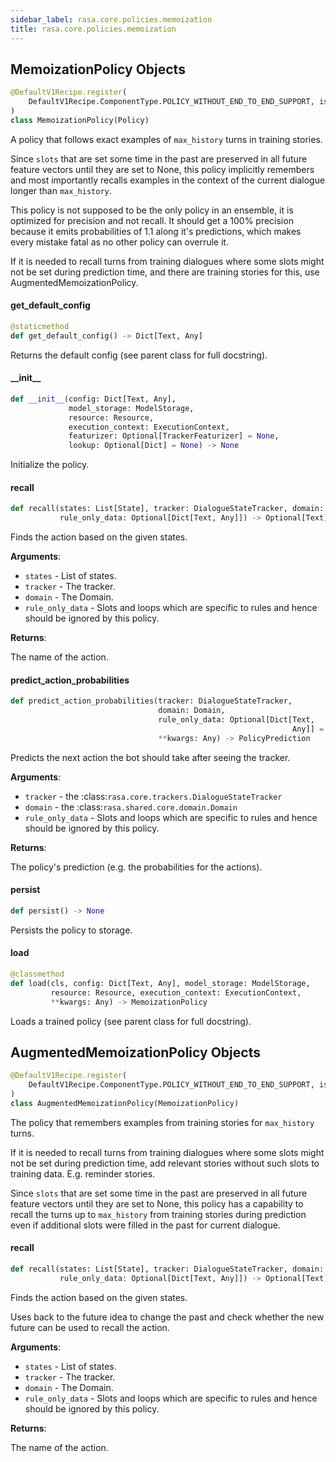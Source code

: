 ```yaml
---
sidebar_label: rasa.core.policies.memoization
title: rasa.core.policies.memoization
---
```

## MemoizationPolicy Objects

```python
@DefaultV1Recipe.register(
    DefaultV1Recipe.ComponentType.POLICY_WITHOUT_END_TO_END_SUPPORT, is_trainable=True
)
class MemoizationPolicy(Policy)
```

A policy that follows exact examples of `max_history` turns in training stories.

Since `slots` that are set some time in the past are
preserved in all future feature vectors until they are set
to None, this policy implicitly remembers and most importantly
recalls examples in the context of the current dialogue
longer than `max_history`.

This policy is not supposed to be the only policy in an ensemble,
it is optimized for precision and not recall.
It should get a 100% precision because it emits probabilities of 1.1
along it&#x27;s predictions, which makes every mistake fatal as
no other policy can overrule it.

If it is needed to recall turns from training dialogues where
some slots might not be set during prediction time, and there are
training stories for this, use AugmentedMemoizationPolicy.

#### get\_default\_config

```python
@staticmethod
def get_default_config() -> Dict[Text, Any]
```

Returns the default config (see parent class for full docstring).

#### \_\_init\_\_

```python
def __init__(config: Dict[Text, Any],
             model_storage: ModelStorage,
             resource: Resource,
             execution_context: ExecutionContext,
             featurizer: Optional[TrackerFeaturizer] = None,
             lookup: Optional[Dict] = None) -> None
```

Initialize the policy.

#### recall

```python
def recall(states: List[State], tracker: DialogueStateTracker, domain: Domain,
           rule_only_data: Optional[Dict[Text, Any]]) -> Optional[Text]
```

Finds the action based on the given states.

**Arguments**:

- `states` - List of states.
- `tracker` - The tracker.
- `domain` - The Domain.
- `rule_only_data` - Slots and loops which are specific to rules and hence
  should be ignored by this policy.
  

**Returns**:

  The name of the action.

#### predict\_action\_probabilities

```python
def predict_action_probabilities(tracker: DialogueStateTracker,
                                 domain: Domain,
                                 rule_only_data: Optional[Dict[Text,
                                                               Any]] = None,
                                 **kwargs: Any) -> PolicyPrediction
```

Predicts the next action the bot should take after seeing the tracker.

**Arguments**:

- `tracker` - the :class:`rasa.core.trackers.DialogueStateTracker`
- `domain` - the :class:`rasa.shared.core.domain.Domain`
- `rule_only_data` - Slots and loops which are specific to rules and hence
  should be ignored by this policy.
  

**Returns**:

  The policy&#x27;s prediction (e.g. the probabilities for the actions).

#### persist

```python
def persist() -> None
```

Persists the policy to storage.

#### load

```python
@classmethod
def load(cls, config: Dict[Text, Any], model_storage: ModelStorage,
         resource: Resource, execution_context: ExecutionContext,
         **kwargs: Any) -> MemoizationPolicy
```

Loads a trained policy (see parent class for full docstring).

## AugmentedMemoizationPolicy Objects

```python
@DefaultV1Recipe.register(
    DefaultV1Recipe.ComponentType.POLICY_WITHOUT_END_TO_END_SUPPORT, is_trainable=True
)
class AugmentedMemoizationPolicy(MemoizationPolicy)
```

The policy that remembers examples from training stories for `max_history` turns.

If it is needed to recall turns from training dialogues
where some slots might not be set during prediction time,
add relevant stories without such slots to training data.
E.g. reminder stories.

Since `slots` that are set some time in the past are
preserved in all future feature vectors until they are set
to None, this policy has a capability to recall the turns
up to `max_history` from training stories during prediction
even if additional slots were filled in the past
for current dialogue.

#### recall

```python
def recall(states: List[State], tracker: DialogueStateTracker, domain: Domain,
           rule_only_data: Optional[Dict[Text, Any]]) -> Optional[Text]
```

Finds the action based on the given states.

Uses back to the future idea to change the past and check whether the new future
can be used to recall the action.

**Arguments**:

- `states` - List of states.
- `tracker` - The tracker.
- `domain` - The Domain.
- `rule_only_data` - Slots and loops which are specific to rules and hence
  should be ignored by this policy.
  

**Returns**:

  The name of the action.

